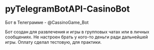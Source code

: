 # pyTelegramBotAPI-CasinoBot

Бот в Телеграмме - @CassinoGame_Bot

Бот создан для развлечения и игры в групповых чатах или в личных сообщениях. Не настроен брать у кого-то деньги ради дальнейшей игры.
Оплату сделал тестовую, для практики.

